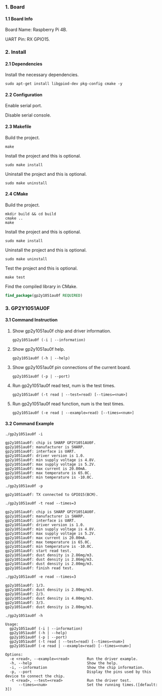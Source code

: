 ### 1. Board

#### 1.1 Board Info

Board Name: Raspberry Pi 4B.

UART Pin: RX GPIO15.

### 2. Install

#### 2.1 Dependencies

Install the necessary dependencies.

```shell
sudo apt-get install libgpiod-dev pkg-config cmake -y
```
#### 2.2 Configuration

Enable serial port.

Disable serial console.

#### 2.3 Makefile

Build the project.

```shell
make
```

Install the project and this is optional.

```shell
sudo make install
```

Uninstall the project and this is optional.

```shell
sudo make uninstall
```

#### 2.4 CMake

Build the project.

```shell
mkdir build && cd build 
cmake .. 
make
```

Install the project and this is optional.

```shell
sudo make install
```

Uninstall the project and this is optional.

```shell
sudo make uninstall
```

Test the project and this is optional.

```shell
make test
```

Find the compiled library in CMake. 

```cmake
find_package(gp2y1051au0f REQUIRED)
```

### 3. GP2Y1051AU0F

#### 3.1 Command Instruction

1. Show gp2y1051au0f chip and driver information.

   ```shell
   gp2y1051au0f (-i | --information)
   ```

2. Show gp2y1051au0f help.

   ```shell
   gp2y1051au0f (-h | --help)
   ```

3. Show gp2y1051au0f pin connections of the current board.

   ```shell
   gp2y1051au0f (-p | --port)
   ```

4. Run gp2y1051au0f read test, num is the test times.

   ```shell
   gp2y1051au0f (-t read | --test=read) [--times=<num>]
   ```


6. Run gp2y1051au0f read function, num is the test times.

   ```shell
   gp2y1051au0f (-e read | --example=read) [--times=<num>]
   ```

#### 3.2 Command Example

```shell
./gp2y1051au0f -i

gp2y1051au0f: chip is SHARP GP2Y1051AU0F.
gp2y1051au0f: manufacturer is SHARP.
gp2y1051au0f: interface is UART.
gp2y1051au0f: driver version is 1.0.
gp2y1051au0f: min supply voltage is 4.8V.
gp2y1051au0f: max supply voltage is 5.2V.
gp2y1051au0f: max current is 20.00mA.
gp2y1051au0f: max temperature is 65.0C.
gp2y1051au0f: min temperature is -10.0C.
```

```shell
./gp2y1051au0f -p

gp2y1051au0f: TX connected to GPIO15(BCM).
```

```shell
./gp2y1051au0f -t read --times=3

gp2y1051au0f: chip is SHARP GP2Y1051AU0F.
gp2y1051au0f: manufacturer is SHARP.
gp2y1051au0f: interface is UART.
gp2y1051au0f: driver version is 1.0.
gp2y1051au0f: min supply voltage is 4.8V.
gp2y1051au0f: max supply voltage is 5.2V.
gp2y1051au0f: max current is 20.00mA.
gp2y1051au0f: max temperature is 65.0C.
gp2y1051au0f: min temperature is -10.0C.
gp2y1051au0f: start read test.
gp2y1051au0f: dust density is 2.86mg/m3.
gp2y1051au0f: dust density is 2.86mg/m3.
gp2y1051au0f: dust density is 2.00mg/m3.
gp2y1051au0f: finish read test.
```

```shell
./gp2y1051au0f -e read --times=3

gp2y1051au0f: 1/3.
gp2y1051au0f: dust density is 2.00mg/m3.
gp2y1051au0f: 2/3.
gp2y1051au0f: dust density is 4.00mg/m3.
gp2y1051au0f: 3/3.
gp2y1051au0f: dust density is 2.00mg/m3.
```

```shell
./gp2y1051au0f -h

Usage:
  gp2y1051au0f (-i | --information)
  gp2y1051au0f (-h | --help)
  gp2y1051au0f (-p | --port)
  gp2y1051au0f (-t read | --test=read) [--times=<num>]
  gp2y1051au0f (-e read | --example=read) [--times=<num>]

Options:
  -e <read>, --example=<read>        Run the driver example.
  -h, --help                         Show the help.
  -i, --information                  Show the chip information.
  -p, --port                         Display the pins used by this device to connect the chip.
  -t <read>, --test=<read>           Run the driver test.
      --times=<num>                  Set the running times.([default: 3])
```

